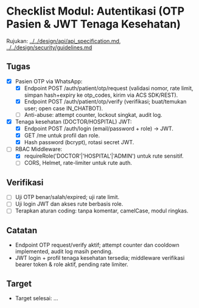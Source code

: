 # Checklist Modul: Autentikasi (OTP Pasien & JWT Tenaga Kesehatan)

Rujukan: [../../design/api/api_specification.md](../../design/api/api_specification.md), [../../design/security/guidelines.md](../../design/security/guidelines.md)

## Tugas

- [x] Pasien OTP via WhatsApp:
  - [x] Endpoint POST /auth/patient/otp/request (validasi nomor, rate limit, simpan hash+expiry ke otp_codes, kirim via ACS SDK/REST).
  - [x] Endpoint POST /auth/patient/otp/verify (verifikasi; buat/temukan user; open case IN_CHATBOT).
  - [ ] Anti-abuse: attempt counter, lockout singkat, audit log.
- [x] Tenaga kesehatan (DOCTOR/HOSPITAL) JWT:
  - [x] Endpoint POST /auth/login (email/password + role) → JWT.
  - [x] GET /me untuk profil dan role.
  - [x] Hash password (bcrypt), rotasi secret JWT.
- [ ] RBAC Middleware:
  - [x] requireRole('DOCTOR'|'HOSPITAL'|'ADMIN') untuk rute sensitif.
  - [ ] CORS, Helmet, rate-limiter untuk rute auth.

## Verifikasi

- [ ] Uji OTP benar/salah/expired; uji rate limit.
- [ ] Uji login JWT dan akses rute berbasis role.
 - [ ] Terapkan aturan coding: tanpa komentar, camelCase, modul ringkas.

## Catatan

- Endpoint OTP request/verify aktif; attempt counter dan cooldown implemented, audit log masih pending.
- JWT login + profil tenaga kesehatan tersedia; middleware verifikasi bearer token & role aktif, pending rate limiter.

## Target

- Target selesai: ...
